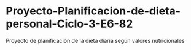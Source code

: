 # Proyecto-Planificacion-de-dieta-personal-Ciclo-3-E6-82
Proyecto de planificación de la dieta diaria según valores nutricionales
